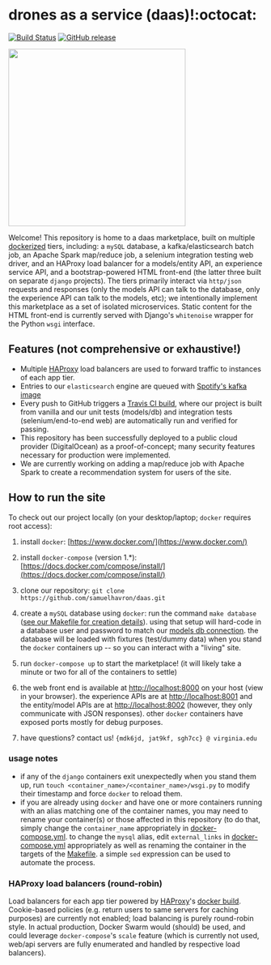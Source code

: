 # drones as a service (daas)!:octocat:
[![Build Status](https://travis-ci.org/samuelhavron/daas.svg?branch=master)](https://travis-ci.org/samuelhavron/daas)
[![GitHub release](https://img.shields.io/github/release/samuelhavron/daas.svg)](https://github.com/samuelhavron/daas/releases/latest)
<p align="left">
<img src="https://cdn.rawgit.com/samuelhavron/daas/master/web/daasapp/static/images/home/logo.svg" width="350">
</p>

Welcome! This repository is home to a daas marketplace, built on multiple
[dockerized](https://www.docker.com/what-docker) tiers, including: 
a `mySQL` database, a kafka/elasticsearch batch job, an Apache Spark map/reduce
job, a selenium integration testing web driver, and an HAProxy load balancer 
for a models/entity API, an experience service API, and a bootstrap-powered HTML 
front-end (the latter three built on separate `django` projects). 
The tiers primarily interact via `http/json` requests and responses 
(only the models API can talk to the database, only the experience API
can talk to the models, etc); we intentionally implement this marketplace as a set
of isolated microservices. Static content for the HTML front-end is currently
served with Django's `whitenoise` wrapper for the Python `wsgi` interface.

## Features (not comprehensive or exhaustive!)
- Multiple [HAProxy](http://www.haproxy.org/) load balancers are used to forward
traffic to instances of each app tier.
- Entries to our `elasticsearch` engine are queued with [Spotify's kafka
  image](https://hub.docker.com/r/spotify/kafka/)
- Every push to GitHub triggers a [Travis CI
  build](https://travis-ci.org/samuelhavron/daas), where our project is built
  from vanilla and our unit tests
  (models/db) and integration tests (selenium/end-to-end web) are automatically
  run and verified for passing.
- This repository has been successfully deployed to a public cloud provider
  (DigitalOcean) as a proof-of-concept; many security features necessary for
  production were implemented.
- We are currently working on adding a map/reduce job with Apache Spark to
  create a recommendation system for users of the site.

## How to run the site 
To check out our project locally (on your desktop/laptop; `docker` requires root access):

1. install `docker`: [https://www.docker.com/](https://www.docker.com/)

2. install `docker-compose` (version 1.\*): [https://docs.docker.com/compose/install/](https://docs.docker.com/compose/install/)

3. clone our repository: `git clone https://github.com/samuelhavron/daas.git`

4. create a `mySQL` database using `docker`: run the command `make database`
([see our Makefile for creation details](https://github.com/samuelhavron/daas/blob/master/Makefile)).
using that setup will hard-code in a database user and password to match our [models db
connection](https://github.com/samuelhavron/daas/blob/master/models/models/settings.py#L97-L105).
the database will be loaded with fixtures (test/dummy data) when you stand the
`docker` containers up -- so you can interact with a "living" site.

5. run `docker-compose up` to start the marketplace! (it will likely take a
minute or two for all of the containers to settle)

6. the web front end is available at [http://localhost:8000](http:localhost:8000) 
on your host (view in your browser). the experience
APIs are at [http://localhost:8001](http://localhost:8001) and 
the entity/model APIs are at [http://localhost:8002](http://localhost:8002) 
(however, they only communicate with JSON responses). other `docker` containers have
exposed ports mostly for debug purposes.

7. have questions? contact us! `{mdk6jd, jat9kf, sgh7cc} @ virginia.edu`

### usage notes
* if any of the `django` containers exit unexpectedly when you stand them up, run 
`touch <container_name>/<container_name>/wsgi.py` to modify their timestamp and force
`docker` to reload them.
* if you are already using `docker` and have one or more containers running with
an alias matching one of the container names, you may need to rename
your container(s) or those affected in this repository (to do that, simply
change the `container_name` appropriately in
[docker-compose.yml](https://github.com/samuelhavron/daas/blob/master/docker-compose.yml).
to change the `mysql` alias, edit `external_links` in
[docker-compose.yml](https://github.com/samuelhavron/daas/blob/master/docker-compose.yml)
appropriately as well as renaming the container in the 
targets of the
[Makefile](https://github.com/samuelhavron/daas/blob/master/Makefile). a simple
`sed` expression can be used to automate the process.

### HAProxy load balancers (round-robin)
Load balancers for each app tier powered by [HAProxy](http://www.haproxy.org/)'s
[docker build](http://hub.docker.com/_/haproxy/). Cookie-based policies 
(e.g. return users to same servers for caching purposes) are currently 
not enabled; load balancing is purely round-robin style. 
In actual production, Docker Swarm would (should) be
used, and could leverage `docker-compose`'s `scale` feature (which is 
currently not used, web/api servers are fully enumerated and handled by respective load
balancers).
